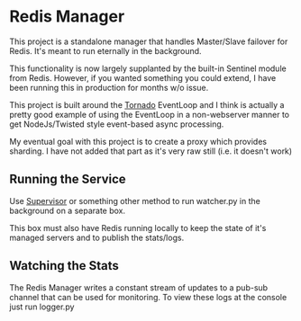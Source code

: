 # Redis Manager

This project is a standalone manager that handles Master/Slave failover for Redis. It's meant to run eternally in the
background.

This functionality is now largely supplanted by the built-in Sentinel module from Redis. However, if you wanted
something you could extend, I have been running this in production for months w/o issue.

This project is built around the [Tornado](http://www.tornadoweb.org/) EventLoop and I think is actually a pretty good example of using the EventLoop
in a non-webserver manner to get NodeJs/Twisted style event-based async processing.

My eventual goal with this project is to create a proxy which provides sharding. I have not added that part as it's
very raw still (i.e. it doesn't work)

## Running the Service

Use [Supervisor](http://supervisord.org/) or something other method to run watcher.py in the background on a separate box.

This box must also have Redis running locally to keep the state of it's managed servers and to publish the stats/logs.

## Watching the Stats

The Redis Manager writes a constant stream of updates to a pub-sub channel that can be used for monitoring. To view
these logs at the console just run logger.py
